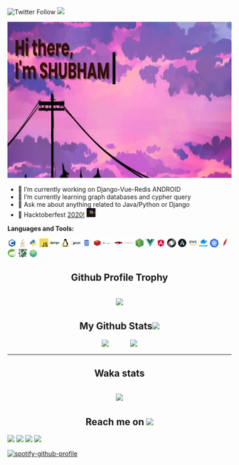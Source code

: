 ![Twitter Follow](https://img.shields.io/twitter/follow/shubham_nagure?style=social)
![](https://visitor-badge.glitch.me/badge?page_id=ShubhamNagure.ShubhamNagure)


<p align="center">
<img src="https://github.com/ShubhamNagure/ShubhamNagure/blob/main/images/banner (1).png" width="9000" height="350" />
</p>

<!-- <p align="center">
### Hi there, I'm [Shubham!](https://shubhamnagure.github.io) <img src="https://media.giphy.com/media/hvRJCLFzcasrR4ia7z/giphy.gif" width="25px"> -->


- 🔭 I’m currently working on Django-Vue-Redis ANDROID
- 🌱 I’m currently learning graph databases and cypher query
- 💬 Ask me about anything related to Java/Python or Django
- 🔭 Hacktoberfest [2020!](https://www.linkedin.com/feed/update/urn:li:activity:6752909251024347136/) <img src="https://raw.githubusercontent.com/github/explore/5a50921c15e01a964d7a1ff8a96763645fa1e269/topics/hacktoberfest/hacktoberfest.png" width ="20">


**Languages and Tools:**  

<code><img height="20" src="https://raw.githubusercontent.com/github/explore/80688e429a7d4ef2fca1e82350fe8e3517d3494d/topics/c/c.png"></code>
<code><img height="20" src="https://raw.githubusercontent.com/github/explore/80688e429a7d4ef2fca1e82350fe8e3517d3494d/topics/java/java.png"></code>
<code><img height="20" src="https://raw.githubusercontent.com/github/explore/80688e429a7d4ef2fca1e82350fe8e3517d3494d/topics/python/python.png"></code>
<code><img height="20" src="https://raw.githubusercontent.com/github/explore/5c058a388828bb5fde0bcafd4bc867b5bb3f26f3/topics/javascript/javascript.png"></code>
<code><img height="20" src="https://raw.githubusercontent.com/github/explore/80688e429a7d4ef2fca1e82350fe8e3517d3494d/topics/django/django.png"></code>
<code><img height="20" src="https://raw.githubusercontent.com/github/explore/80688e429a7d4ef2fca1e82350fe8e3517d3494d/topics/linux/linux.png"></code>
<code><img height="20" src="https://raw.githubusercontent.com/github/explore/80688e429a7d4ef2fca1e82350fe8e3517d3494d/topics/bash/bash.png"></code>
<code><img height="20" src="https://raw.githubusercontent.com/github/explore/80688e429a7d4ef2fca1e82350fe8e3517d3494d/topics/sql/sql.png"></code>
<code><img height="20" src="https://raw.githubusercontent.com/github/explore/80688e429a7d4ef2fca1e82350fe8e3517d3494d/topics/redis/redis.png"></code>
<code><img height="20" src="https://raw.githubusercontent.com/github/explore/80688e429a7d4ef2fca1e82350fe8e3517d3494d/topics/mongodb/mongodb.png"></code>
<code><img height="20" src="https://raw.githubusercontent.com/github/explore/80688e429a7d4ef2fca1e82350fe8e3517d3494d/topics/mongoose/mongoose.png"></code>
<code><img height="20" src="https://raw.githubusercontent.com/github/explore/80688e429a7d4ef2fca1e82350fe8e3517d3494d/topics/express/express.png"></code>
<code><img height="20" src="https://raw.githubusercontent.com/github/explore/80688e429a7d4ef2fca1e82350fe8e3517d3494d/topics/nodejs/nodejs.png"></code>
<code><img height="20" src="https://raw.githubusercontent.com/github/explore/80688e429a7d4ef2fca1e82350fe8e3517d3494d/topics/vue/vue.png"></code>
<code><img height="20" src="https://raw.githubusercontent.com/github/explore/80688e429a7d4ef2fca1e82350fe8e3517d3494d/topics/angular/angular.png"></code>
<code><img height="20" src="https://raw.githubusercontent.com/github/explore/80688e429a7d4ef2fca1e82350fe8e3517d3494d/topics/json/json.png"></code>
<code><img height="20" src="https://raw.githubusercontent.com/github/explore/80688e429a7d4ef2fca1e82350fe8e3517d3494d/topics/ansible/ansible.png"></code>
<code><img height="20" src="https://raw.githubusercontent.com/github/explore/fbceb94436312b6dacde68d122a5b9c7d11f9524/topics/aws/aws.png"></code>
<code><img height="20" src="https://raw.githubusercontent.com/github/explore/80688e429a7d4ef2fca1e82350fe8e3517d3494d/topics/docker/docker.png"></code>
<code><img height="20" src="https://raw.githubusercontent.com/github/explore/80688e429a7d4ef2fca1e82350fe8e3517d3494d/topics/kubernetes/kubernetes.png"></code>
<code><img height="20" src="https://raw.githubusercontent.com/github/explore/80688e429a7d4ef2fca1e82350fe8e3517d3494d/topics/maven/maven.png"></code>
<code><img height="20" src="https://raw.githubusercontent.com/github/explore/80688e429a7d4ef2fca1e82350fe8e3517d3494d/topics/spring-boot/spring-boot.png"></code>
<code><img height="20" src="https://raw.githubusercontent.com/github/explore/80688e429a7d4ef2fca1e82350fe8e3517d3494d/topics/vim/vim.png"></code>
<code><img height="20" src="https://raw.githubusercontent.com/github/explore/80688e429a7d4ef2fca1e82350fe8e3517d3494d/topics/atom/atom.png"></code>


<h2 align="center">
  Github Profile Trophy
</h2>

<h2 align="center">
  <img src= "https://github-profile-trophy.vercel.app/?username=ShubhamNagure&theme=juicyfresh">
</h2>


<h2 align="center">
  My Github Stats<img src="https://media.giphy.com/media/VgCDAzcKvsR6OM0uWg/giphy.gif" width="50">
</h2>

<p align = "center">
  <img  src = "https://github-readme-stats.vercel.app/api?username=ShubhamNagure&show_icons=true&theme=radical&line_height=27">&nbsp&nbsp&nbsp&nbsp&nbsp&nbsp&nbsp&nbsp&nbsp&nbsp&nbsp
 <img src = "https://github-readme-stats.vercel.app/api/top-langs/?username=ShubhamNagure&hide=html,css,shell,shaderlab,kotlin,hlsl&theme=radical">
</p>

----

<h2 align="center">
  Waka stats
</h2>

<h2 align="center">
<!--   <img src= "https://github-readme-stats.vercel.app/api/wakatime?username=73e10ca7-59ba-4fc9-b483-57ef2f6afc5b&theme=dark"> -->
  <img src= "https://github-readme-stats.vercel.app/api/wakatime?username=73e10ca7-59ba-4fc9-b483-57ef2f6afc5b&layuout=compact&theme=synthwave">
</h2>





<h2 align="center">Reach me on <img src="https://media0.giphy.com/media/jqNPzdTTxQfOgOqpO4/source.gif" width="50"></h2>

<p align="center">
  
<a href="https://www.instagram.com/_s_h_u_v_a_m_/"><img src="https://img.shields.io/badge/_s_h_u_v_a_m_-purple?style=flat-square&logo=instagram&logoColor=white&link=https://www.instagram.com/_s_h_u_v_a_m_/"/></a>
<a href="mailto:nagure.shubham@gmail.com"> <img src="https://img.shields.io/badge/-nagureshubham?style=flat-square&logo=Gmail&logoColor=white&link=mailto:nagure.shubham@gmail.com"/></a>
<a href="https://www.linkedin.com/in/shubham-nagure/"> <img src="https://img.shields.io/badge/-shubhamnagure-blue?style=flat-square&logo=Linkedin&logoColor=white&link=https://www.linkedin.com/in/shubham-nagure/"/></a>
<a href="https://twitter.com/shubham_nagure"><img src="https://img.shields.io/badge/-shubham_nagure-blue?style=flat-square&logo=twitter&logoColor=white&link=https://twitter.com/shubham_nagure"/></a>

</p>

[![spotify-github-profile](https://spotify-github-profile.vercel.app/api/view?uid=69msu1yeilk7dzc9zsu83quaq&cover_image=true&theme=default&show_offline=false&background_color=121212&interchange=false)](https://github.com/kittinan/spotify-github-profile)

